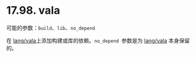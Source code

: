 # 17.98. vala

可能的参数：`build`、`lib`、`no_depend`

在 [lang/vala](https://cgit.freebsd.org/ports/tree/lang/vala/pkg-descr)上添加构建或库的依赖。`no_depend `参数是为 [lang/vala](https://cgit.freebsd.org/ports/tree/lang/vala/pkg-descr) 本身保留的。
